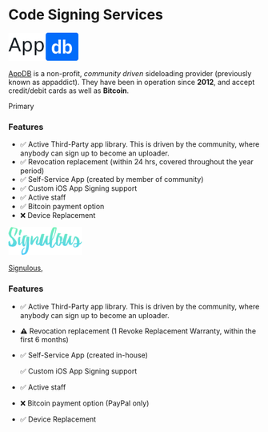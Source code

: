 # Code Signing Services

![\(&#x20AC;19.99/y with occasional discounts\)](../.gitbook/assets/appdb_logo-svg_56px.png)

[AppDB](https://appdb.to/) is a non-profit, _community driven_ sideloading provider \(previously known as appaddict\). They have been in operation since **2012**, and accept credit/debit cards as well as **Bitcoin**.

<span class="badge badge-primary">Primary</span>

### **Features**

* ✅ Active Third-Party app library. This is driven by the community, where anybody can sign up to become an uploader. 
* ✅ Revocation replacement \(within 24 hrs, covered throughout the year period\)
* ✅ Self-Service App \(created by member of community\)
* ✅ Custom iOS App Signing support
* ✅ Active staff
* ✅ Bitcoin payment option
* ❌ Device Replacement 



![\($19.99/y\)](../.gitbook/assets/signulous_logo_56px.png)

[Signulous](https://www.signulous.com/), 

### **Features**

* ✅ Active Third-Party app library. This is driven by the community, where anybody can sign up to become an uploader. 
* ⚠ Revocation replacement \(1 Revoke Replacement Warranty, within the first 6 months\)
* ✅ Self-Service App \(created in-house\)

  ✅ Custom iOS App Signing support

* ✅ Active staff
* ❌ Bitcoin payment option \(PayPal only\)
* ✅ Device Replacement 

